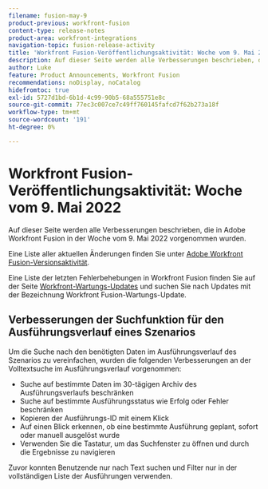 ```yaml
---
filename: fusion-may-9
product-previous: workfront-fusion
content-type: release-notes
product-area: workfront-integrations
navigation-topic: fusion-release-activity
title: 'Workfront Fusion-Veröffentlichungsaktivität: Woche vom 9. Mai 2022'
description: Auf dieser Seite werden alle Verbesserungen beschrieben, die in Adobe Workfront Fusion in der Woche vom 9. Mai 2022 vorgenommen wurden.
author: Luke
feature: Product Announcements, Workfront Fusion
recommendations: noDisplay, noCatalog
hidefromtoc: true
exl-id: 5727d1bd-6b1d-4c99-90b5-68a555751e8c
source-git-commit: 77ec3c007ce7c49ff760145fafcd7f62b273a18f
workflow-type: tm+mt
source-wordcount: '191'
ht-degree: 0%

---
```


# Workfront Fusion-Veröffentlichungsaktivität: Woche vom 9. Mai 2022

Auf dieser Seite werden alle Verbesserungen beschrieben, die in Adobe Workfront Fusion in der Woche vom 9. Mai 2022 vorgenommen wurden.

Eine Liste aller aktuellen Änderungen finden Sie unter [Adobe Workfront Fusion-Versionsaktivität](/help/workfront-fusion/fusion-product-releases/fusion-release-activity.md).

Eine Liste der letzten Fehlerbehebungen in Workfront Fusion finden Sie auf der Seite [Workfront-Wartungs-Updates](https://experienceleague.adobe.com/docs/workfront-known-issues/releases/current-updates.html) und suchen Sie nach Updates mit der Bezeichnung Workfront Fusion-Wartungs-Update.


## Verbesserungen der Suchfunktion für den Ausführungsverlauf eines Szenarios

Um die Suche nach den benötigten Daten im Ausführungsverlauf des Szenarios zu vereinfachen, wurden die folgenden Verbesserungen an der Volltextsuche im Ausführungsverlauf vorgenommen:

* Suche auf bestimmte Daten im 30-tägigen Archiv des Ausführungsverlaufs beschränken
* Suche auf bestimmte Ausführungsstatus wie Erfolg oder Fehler beschränken
* Kopieren der Ausführungs-ID mit einem Klick
* Auf einen Blick erkennen, ob eine bestimmte Ausführung geplant, sofort oder manuell ausgelöst wurde
* Verwenden Sie die Tastatur, um das Suchfenster zu öffnen und durch die Ergebnisse zu navigieren

Zuvor konnten Benutzende nur nach Text suchen und Filter nur in der vollständigen Liste der Ausführungen verwenden.
